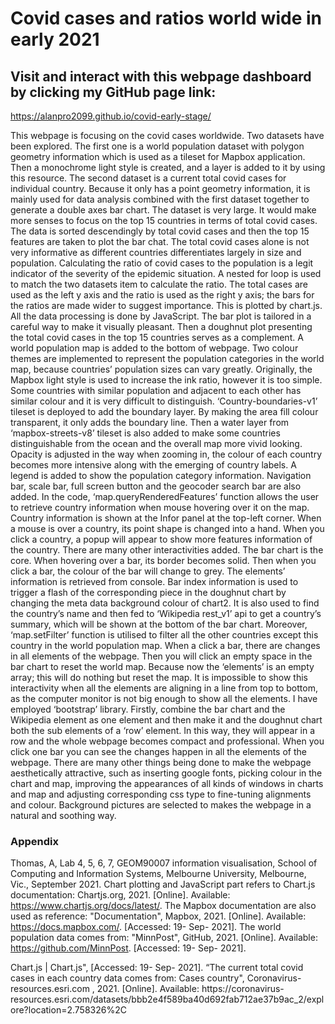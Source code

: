 # Covid cases and ratios world wide in early 2021
## Visit and interact with this webpage dashboard by clicking my GitHub page link:
https://alanpro2099.github.io/covid-early-stage/

This webpage is focusing on the covid cases worldwide. Two datasets have been explored. The first one is a world population dataset with polygon geometry information which is used as a tileset for Mapbox application. Then a monochrome light style is created, and a layer is added to it by using this resource. The second dataset is a current total covid cases for individual country. Because it only has a point geometry information, it is mainly used for data analysis combined with the first dataset together to generate a double axes bar chart.
The dataset is very large. It would make more senses to focus on the top 15 countries in terms of total covid cases. The data is sorted descendingly by total covid cases and then the top 15 features are taken to plot the bar chat. The total covid cases alone is not very informative as different countries differentiates largely in size and population. Calculating the ratio of covid cases to the population is a legit indicator of the severity of the epidemic situation. A nested for loop is used to match the two datasets item to calculate the ratio. The total cases are used as the left y axis and the ratio is used as the right y axis; the bars for the ratios are made wider to suggest importance. This is plotted by chart.js. All the data processing is done by JavaScript. The bar plot is tailored in a careful way to make it visually pleasant. Then a doughnut plot presenting the total covid cases in the top 15 countries serves as a complement.
A world population map is added to the bottom of webpage. Two colour themes are implemented to represent the population categories in the world map, because countries’ population sizes can vary greatly. Originally, the Mapbox light style is used to increase the ink ratio, however it is too simple. Some countries with similar population and adjacent to each other has similar colour and it is very difficult to distinguish. ‘Country-boundaries-v1’ tileset is deployed to add the boundary layer. By making the area fill colour transparent, it only adds the boundary line. Then a water layer from ‘mapbox-streets-v8’ tileset is also added to make some countries distinguishable from the ocean and the overall map more vivid looking. Opacity is adjusted in the way when zooming in, the colour of each country becomes more intensive along with the emerging of country labels. A legend is added to show the population category information. Navigation bar, scale bar, full screen button and the geocoder search bar are also added. In the code, ‘map.queryRenderedFeatures’ function allows the user to retrieve country information when mouse hovering over it on the map. Country information is shown at the Infor panel at the top-left corner. When a mouse is over a country, its point shape is changed into a hand. When you click a country, a popup will appear to show more features information of the country.
There are many other interactivities added. The bar chart is the core. When hovering over a bar, its border becomes solid. Then when you click a bar, the colour of the bar will change to grey. The elements’ information is retrieved from console. Bar index information is used to trigger a flash of the corresponding piece in the doughnut chart by changing the meta data background colour of chart2. It is also used to find the country’s name and then fed to ‘Wikipedia rest_v1’ api to get a country’s summary, which will be shown at the bottom of the bar chart. Moreover, ‘map.setFilter’ function is utilised to filter all the other countries except this country in the world population map. When a click a bar, there are changes in all elements of the webpage. Then you will click an empty space in the bar chart to reset the world map. Because now the ‘elements’ is an empty array; this will do nothing but reset the map. It is impossible to show this interactivity when all the elements are aligning in a line from top to bottom, as the computer monitor is not big enough to show all the elements. I have employed ‘bootstrap’ library. Firstly, combine the bar chart and the Wikipedia element as one element and then make it and the doughnut chart both the sub elements of a ‘row’ element. In this way, they will appear in a row and the whole webpage becomes compact and professional. When you click one bar you can see the changes happen in all the elements of the webpage. There are many other things being done to make the webpage aesthetically attractive, such as inserting google fonts, picking colour in the chart and map, improving the appearances of all kinds of windows in charts and map and adjusting corresponding css type to fine-tuning alignments and colour. Background pictures are selected to makes the webpage in a natural and soothing way.

### Appendix

Thomas, A, Lab 4, 5, 6, 7, GEOM90007 information visualisation, School of Computing and Information Systems, Melbourne University, Melbourne, Vic., September 2021.
Chart plotting and JavaScript part refers to Chart.js documentation:
Chartjs.org, 2021. [Online]. Available: https://www.chartjs.org/docs/latest/.
The Mapbox documentation are also used as reference:
"Documentation", Mapbox, 2021. [Online]. Available: https://docs.mapbox.com/. [Accessed: 19- Sep- 2021].
The world population data comes from:
"MinnPost", GitHub, 2021. [Online]. Available: https://github.com/MinnPost. [Accessed: 19- Sep- 2021].
 
Chart.js | Chart.js",
 [Accessed: 19- Sep- 2021].
 “The current total covid cases in each country data comes from:
  Cases country",
Coronavirus-resources.esri.com
, 2021. [Online]. Available: https://coronavirus-
 resources.esri.com/datasets/bbb2e4f589ba40d692fab712ae37b9ac_2/explore?location=2.758326%2C
 